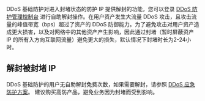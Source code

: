 DDoS 基础防护对进入封堵状态的防护 IP 提供解封的功能，您可以登录 [DDoS 防护管理控制台](https://console.cloud.tencent.com/dayu/overview) 进行自助解封操作。在用户资产发生大流量 DDoS 攻击，且攻击流量的峰值带宽（bps）超过了资产的 DDoS 防御能力。为了避免攻击对用户资产造成更大损害，以及对网络中的其他资产产生影响，因此通过封堵（暂时屏蔽资产 IP 的所有入方向互联网流量）避免更大的损失，默认情况下封堵时长为2-24小时。

## 解封被封堵 IP
DDoS 基础防护的用户无自助解封免费次数，如果需要解封，请参照 [DDoS 应急防护方案](https://cloud.tencent.com/document/product/1020/57921)。
建议购买高防产品，避免业务因为封堵而受到影响。
